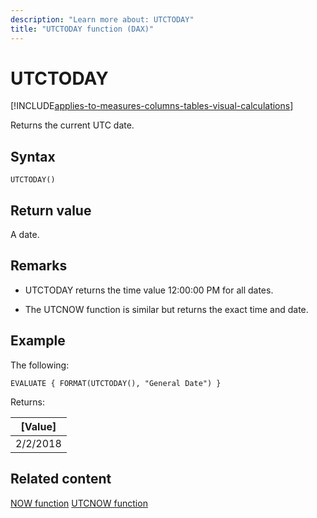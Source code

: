 ```yaml
---
description: "Learn more about: UTCTODAY"
title: "UTCTODAY function (DAX)"
---
```

# UTCTODAY

[!INCLUDE[applies-to-measures-columns-tables-visual-calculations](includes/applies-to-measures-columns-tables-visual-calculations.md)]

Returns the current UTC date.

## Syntax

```dax
UTCTODAY()
```

## Return value

A date.

## Remarks

- UTCTODAY returns the time value 12:00:00 PM for all dates.

- The UTCNOW function is similar but returns the exact time and date.

## Example

The following:

```dax
EVALUATE { FORMAT(UTCTODAY(), "General Date") }
```

Returns:

|[Value]  |
|---------|
|2/2/2018    |

## Related content

[NOW function](now-function-dax.md)
[UTCNOW function](utcnow-function-dax.md)
